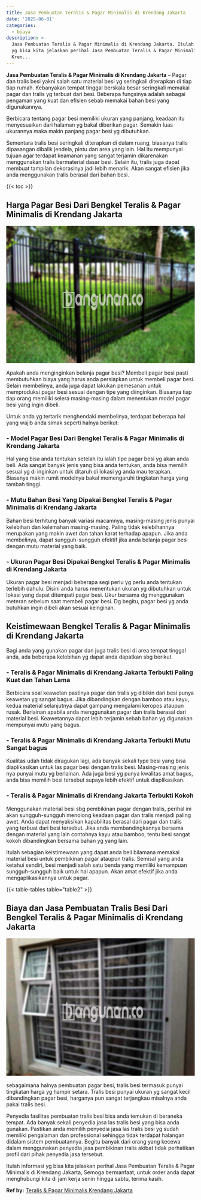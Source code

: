 ```yaml
---
title: Jasa Pembuatan Teralis & Pagar Minimalis di Krendang Jakarta
date: '2025-06-01'
categories:
  - biaya
description: >-
  Jasa Pembuatan Teralis & Pagar Minimalis di Krendang Jakarta. Itulah informasi
  yg bisa kita jelaskan perihal Jasa Pembuatan Teralis & Pagar Minimalis di
  Kren...
---
```


**Jasa Pembuatan Teralis & Pagar Minimalis di Krendang Jakarta** – Pagar dan tralis besi yakni salah satu material besi yg seringkali diterapkan di tiap tiap rumah. Kebanyakan tempat tinggal berskala besar seringkali memakai pagar dan tralis yg terbuat dari besi. Beberapa fungsinya adalah sebagai pengaman yang kuat dan efisien sebab memakai bahan besi yang digunakannya.

Berbicara tentang pagar besi memiliki ukuran yang panjang, keadaan itu menyesuaikan dari halaman yg bakal diberikan pagar. Semakin luas ukurannya maka makin panjang pagar besi yg dibutuhkan.

Sementara tralis besi seringkali diterapkan di dalam ruang, biasanya tralis dipasangan dibalik jendela, pintu dan area yang lain. Hal itu mempunyai tujuan agar terdapat keamanan yang sangat terjamin dikarenakan menggunakan tralis bermaterial dasar besi. Selain itu, tralis juga dapat membuat tampilan dekorasinya jadi lebih menarik. Akan sangat efisien jika anda menggunakan tralis berasal dari bahan besi.

{{< toc >}}

## Harga Pagar Besi Dari Bengkel Teralis & Pagar Minimalis di Krendang Jakarta

![Jasa Pembuatan Teralis & Pagar Minimalis di Krendang Jakarta](/images/pagar-minimalis-murah-09.png)

Apakah anda menginginkan belanja pagar besi? Membeli pagar besi pasti membutuhkan biaya yang harus anda persiapkan untuk membeli pagar besi. Selain membelinya, anda juga dapat lakukan pemesanan untuk memproduksi pagar besi sesuai dengan tipe yang diinginkan. Biasanya tiap tiap orang memiliki selera masing-masing dalam menentukan model pagar besi yang ingin dibeli.

Untuk anda yg tertarik menghendaki membelinya, terdapat beberapa hal yang wajib anda simak seperti halnya berikut:
### \- Model Pagar Besi Dari Bengkel Teralis & Pagar Minimalis di Krendang Jakarta

Hal yang bisa anda tentukan setelah itu ialah tipe pagar besi yg akan anda beli. Ada sangat banyak jenis yang bisa anda tentukan, anda bisa memilih sesuai yg di inginkan untuk ditaruh di lokasi yg anda mau terapkan. Biasanya makin rumit modelnya bakal memengaruhi tingkatan harga yang tambah tinggi.

### \- Mutu Bahan Besi Yang Dipakai Bengkel Teralis & Pagar Minimalis di Krendang Jakarta

Bahan besi terhitung banyak variasi macamnya, masing-masing jenis punyai kelebihan dan kelemahan masing-masing. Paling tidak kelebihannya merupakan yang makin awet dan tahan karat terhadap apapun. Jika anda membelinya, dapat sungguh-sungguh efektif jika anda belanja pagar besi dengan mutu material yang baik.

### \- Ukuran Pagar Besi Dipakai Bengkel Teralis & Pagar Minimalis di Krendang Jakarta

Ukuran pagar besi menjadi beberapa segi perlu yg perlu anda tentukan terlebih dahulu. Disini anda harus menentukan ukuran yg dibutuhkan untuk lokasi yang dapat ditempati pagar besi. Ukur bersama dg menggunakan meteran sebelum saat membeli pagar besi. Dg begitu, pagar besi yg anda butuhkan ingin dibeli akan sesuai keinginan.

## Keistimewaan Bengkel Teralis & Pagar Minimalis di Krendang Jakarta

Bagi anda yang gunakan pagar dan juga tralis besi di area tempat tinggal anda, ada beberapa kelebihan yg dapat anda dapatkan sbg berikut.

### \- Teralis & Pagar Minimalis di Krendang Jakarta Terbukti Paling Kuat dan Tahan Lama

Berbicara soal keawetan pastinya pagar dan tralis yg dibikin dari besi punya keawetan yg sangat bagus. Jika dibandingkan dengan bamboo atau kayu, kedua material selanjutnya dapat gampang mengalami keropos ataupun rusak. Berlainan apabila anda menggunakan pagar dan tralis berasal dari material besi. Keawetannya dapat lebih terjamin sebab bahan yg digunakan mempunyai mutu yang bagus.

### \- Teralis & Pagar Minimalis di Krendang Jakarta Terbukti Mutu Sangat bagus

Kualitas udah tidak diragukan lagi, ada banyak sekali type besi yang bisa diaplikasikan untuk las pagar besi dengan tralis besi. Masing-masing jenis nya punyai mutu yg berlainan. Ada juga besi yg punya kwalitas amat bagus, anda bisa memilih besi tersebut supaya lebih efektif untuk diaplikasikan.

### \- Teralis & Pagar Minimalis di Krendang Jakarta Terbukti Kokoh

Menggunakan material besi sbg pembikinan pagar dengan tralis, perihal ini akan sungguh-sungguh menolong keadaan pagar dan tralis menjadi paling awet. Anda dapat menyaksikan kapabilitas berasal dari pagar dan tralis yang terbuat dari besi tersebut. Jika anda membandingkannya bersama dengan material yang lain contohnya kayu atau bamboo, tentu besi sangat kokoh dibandingkan bersama bahan yg yang lain.

Itulah sebagian keistimewaan yang dapat anda beli bilamana memakai material besi untuk pembikinan pagar ataupun tralis. Semisal yang anda ketahui sendiri, besi menjadi salah satu benda yang memiliki kemampuan sungguh-sungguh baik untuk hal apapun. Akan amat efektif jika anda mengaplikasikannya untuk pagar.

{{< table-tables table="table2" >}}

## Biaya dan Jasa Pembuatan Tralis Besi Dari Bengkel Teralis & Pagar Minimalis di Krendang Jakarta

![Jasa Pembuatan Teralis & Pagar Minimalis di Krendang Jakarta](/images/teralis-minimalis-murah-22.png)

sebagaimana halnya pembuatan pagar besi, tralis besi termasuk punyai tingkatan harga yg hampir setara. Tralis besi punyai ukuran yg sangat kecil dibandingkan pagar besi, harganya pun sangat terjangkau misalnya anda pakai tralis besi.

Penyedia fasilitas pembuatan tralis besi bisa anda temukan di beraneka tempat. Ada banyak sekali penyedia jasa las tralis besi yang bisa anda gunakan. Pastikan anda memilih penyedia jasa las tralis besi yg sudah memiliki pengalaman dan professional sehingga tidak terdapat halangan didalam sistem pembuatannya. Begitu banyak dari orang yang kecewa dalam menggunakan penyedia jasa pembikinan tralis akibat tidak perhatikan profil dari pihak penyedia jasa tersebut.

Itulah informasi yg bisa kita jelaskan perihal Jasa Pembuatan Teralis & Pagar Minimalis di Krendang Jakarta, Semoga bermanfaat, untuk order anda dapat menghubungi kita di jam kerja senin hingga sabtu, terima kasih.

**Ref by:** [Teralis & Pagar Minimalis Krendang Jakarta](https://id.wikipedia.org/wiki/Teralis)
